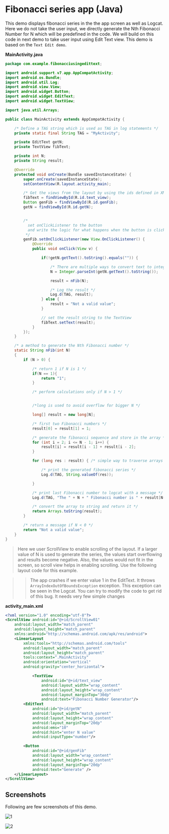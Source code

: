 # Fibonacci series app (Java)

This demo displays fibonacci series in the the app screen as well as Logcat.
Here we do not take the user input, we directly generate the Nth Fibonacci Number for N which will be predefined in the code.
We will build on this code in next demo to take user input using Edit Text view.
This demo is based on the `Text Edit demo`.

**MainActivity.java**

```java
package com.example.fibonacciusingedittext;

import android.support.v7.app.AppCompatActivity;
import android.os.Bundle;
import android.util.Log;
import android.view.View;
import android.widget.Button;
import android.widget.EditText;
import android.widget.TextView;

import java.util.Arrays;

public class MainActivity extends AppCompatActivity {

    /* Define a TAG string which is used as TAG in log statements */
    private static final String TAG = "MyActivity";

    private EditText getN;
    private TextView fibText;

    private int N;
    private String result;

    @Override
    protected void onCreate(Bundle savedInstanceState) {
        super.onCreate(savedInstanceState);
        setContentView(R.layout.activity_main);

        /* Get the views from the layout by using the ids defined in XML */
        fibText = findViewById(R.id.text_view);
        Button genFib = findViewById(R.id.genFib);
        getN = findViewById(R.id.getN);


        /*
          set onClickListener to the button
          and write the logic for what happens when the button is clicked
         */
        genFib.setOnClickListener(new View.OnClickListener() {
            @Override
            public void onClick(View v) {

                if(!getN.getText().toString().equals("")) {

                    /* There are multiple ways to convert text to integer, this is one way */
                    N = Integer.parseInt(getN.getText().toString());

                    result = nFib(N);

                    /* Log the result */
                    Log.d(TAG, result);
                } else {
                    result = "Not a valid value";
                }

                // set the result string to the TextView
                fibText.setText(result);
            }
        });
    }

    /* a method to generate the Nth Fibonacci number */
    static String nFib(int N)
    {
        if (N > 0) {

            /* return 1 if N is 1 */
            if(N == 1){
                return "1";
            }

            /* perform calculations only if N > 1 */


            /*long is used to avoid overflow for bigger N */

            long[] result = new long[N];

            /* first two Fibonacci numbers */
            result[0] = result[1] = 1;

            /* generate the fibonacci sequence and store in the array */
            for (int i = 2; i <= N - 1; i++) {
                result[i] = result[i - 1] + result[i - 2];
            }

            for (long res : result) { /* simple way to traverse arrays */

                /* print the generated fibonacci series */
                Log.d(TAG, String.valueOf(res));

            }

            /* print last Fibonacci number to logcat with a message */
            Log.d(TAG, "The " + N + " Fibonacci number is " + result[N-1]);

            /* convert the array to string and return it */
            return Arrays.toString(result);
        }

        /* return a message if N < 0 */
        return "Not a valid value";
    }
}

```

> Here we user ScrollView to enable scrolling of the layout. If a larger value of N is used to generate the series, the values start overflowing and results become negative. Also, the values would not fit in the screen, so scroll view helps in enabling scrolling. Use the following layout code for this example.

>> The app crashes if we enter value 1 in the EditText. It throws `ArrayIndexOutOfBoundsException` exception. This exception can be seen in the Logcat. You can try to modify the code to get rid of this bug. It needs very few simple changes

**activity_main.xml**

```XML
<?xml version="1.0" encoding="utf-8"?>
<ScrollView android:id="@+id/ScrollView01"
    android:layout_width="match_parent"
    android:layout_height="match_parent"
    xmlns:android="http://schemas.android.com/apk/res/android">
    <LinearLayout
        xmlns:tools="http://schemas.android.com/tools"
        android:layout_width="match_parent"
        android:layout_height="match_parent"
        tools:context=".MainActivity"
        android:orientation="vertical"
        android:gravity="center_horizontal">

            <TextView
                android:id="@+id/text_view"
                android:layout_width="wrap_content"
                android:layout_height="wrap_content"
                android:layout_marginTop="30dp"
                android:text="Fibonacci Number Generator"/>
        <EditText
            android:id="@+id/getN"
            android:layout_width="match_parent"
            android:layout_height="wrap_content"
            android:layout_marginTop="20dp"
            android:ems="10"
            android:hint="enter N value"
            android:inputType="number"/>

        <Button
            android:id="@+id/genFib"
            android:layout_width="wrap_content"
            android:layout_height="wrap_content"
            android:layout_marginTop="20dp"
            android:text="Generate" />
    </LinearLayout>
</ScrollView>
```

## Screenshots

Following are few screenshots of this demo.

![1](../../../images/screenshots/Fib_EditText1.png)

![2](../../../images/screenshots/Fib_EditText2.png)
